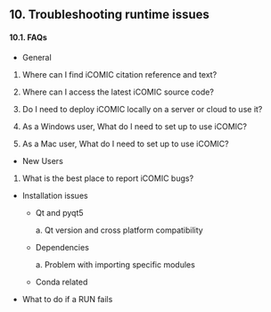 ## 10. Troubleshooting runtime issues

#### 10.1. FAQs
-  General

1. Where can I find iCOMIC citation reference and text?

2. Where can I access the latest iCOMIC source code?

3. Do I need to deploy iCOMIC locally on a server or cloud to use it?

4. As a Windows user, What do I need to set up to use iCOMIC?

5. As a Mac user, What do I need to set up to use iCOMIC?

-  New Users

1. What is the best place to report iCOMIC bugs?

- Installation issues
	- Qt and pyqt5
  
      a. Qt version and cross platform compatibility
	- Dependencies
  
      a. Problem with importing specific modules
	- Conda related

-  What to do if a RUN fails
